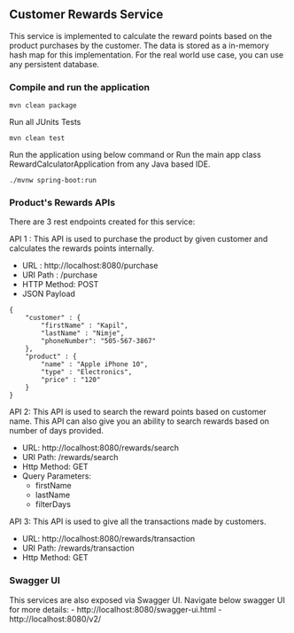 <h2> Customer Rewards Service </h2>
This service is implemented to calculate the reward points based on the product purchases by the customer.
The data is stored as a in-memory hash map for this implementation. For the real world use case, you can use any persistent database.

<h3> Compile and run the application</h3>

```
mvn clean package
```

Run all JUnits Tests
```
mvn clean test
```

Run the application using below command or Run the main app class RewardCalculatorApplication from any Java based IDE.
```
./mvnw spring-boot:run
```

<h3>Product's Rewards APIs</h3>
There are 3 rest endpoints created for this service:

API 1 : This API is used to purchase the product by given customer and calculates the rewards points internally.
- URL : http://localhost:8080/purchase
- URI Path : /purchase 
- HTTP Method: POST
- JSON Payload
```
{
	"customer" : {
		"firstName" : "Kapil",
		"lastName" : "Nimje",
		"phoneNumber": "505-567-3867"
	},
	"product" : {
		"name" : "Apple iPhone 10",
		"type" : "Electronics",
		"price" : "120"
	}
}
```

API 2: This API is used to search the reward points based on customer name. This API can also give you an ability to search rewards based on number of days provided.
- URL: http://localhost:8080/rewards/search
- URI Path: /rewards/search
- Http Method: GET
- Query Parameters: 
    - firstName
    - lastName
    - filterDays 


API 3: This API is used to give all the transactions made by customers.
- URL: http://localhost:8080/rewards/transaction
- URI Path: /rewards/transaction
- Http Method: GET


<h3>Swagger UI</h3>
This services are also exposed via Swagger UI. Navigate below swagger UI for more details:
- http://localhost:8080/swagger-ui.html
- http://localhost:8080/v2/
